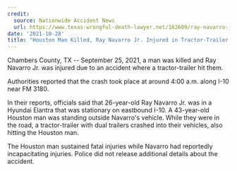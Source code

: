 ```yaml
---
credit:
  source: Nationwide Accident News
  url: https://www.texas-wrongful-death-lawyer.net/162609/ray-navarro-jr-tractor-trailer-accident-chambers-county-tx.htm
date: '2021-10-28'
title: "Houston Man Killed, Ray Navarro Jr. Injured in Tractor-Trailer Accident on I-10 in Chambers County, TX"
---
```

Chambers County, TX -- September 25, 2021, a man was killed and Ray Navarro Jr. was injured due to an accident where a tractor-trailer hit them.

Authorities reported that the crash took place at around 4:00 a.m. along I-10 near FM 3180.

In their reports, officials said that 26-year-old Ray Navarro Jr. was in a Hyundai Elantra that was stationary on eastbound I-10. A 43-year-old Houston man was standing outside Navarro's vehicle. While they were in the road, a tractor-trailer with dual trailers crashed into their vehicles, also hitting the Houston man.

The Houston man sustained fatal injuries while Navarro had reportedly incapacitating injuries. Police did not release additional details about the accident.

